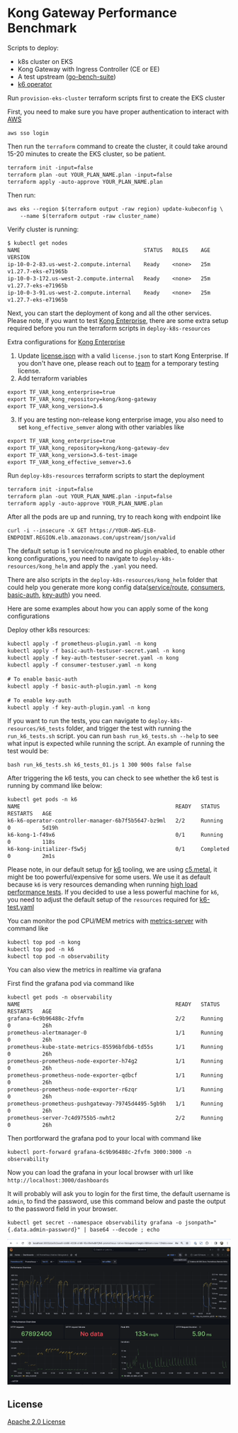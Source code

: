 Kong Gateway Performance Benchmark
==================================

Scripts to deploy:
- k8s cluster on EKS
- Kong Gateway with Ingress Controller (CE or EE)
- A test upstream ([go-bench-suite](https://github.com/asoorm/go-bench-suite))
- [k6 operator](https://github.com/grafana/k6-operator)


Run `provision-eks-cluster` terraform scripts first to create the EKS cluster

First, you need to make sure you have proper authentication to interact with [AWS](https://docs.aws.amazon.com/cli/latest/userguide/sso-configure-profile-token.html)
```
aws sso login
```
Then run the `terraform` command to create the cluster, it could take around 15-20 minutes to create the EKS cluster, so be patient. 
```
terraform init -input=false  
terraform plan -out YOUR_PLAN_NAME.plan -input=false
terraform apply -auto-approve YOUR_PLAN_NAME.plan
```

Then run:
```
aws eks --region $(terraform output -raw region) update-kubeconfig \
    --name $(terraform output -raw cluster_name)
```

Verify cluster is running:
```
$ kubectl get nodes
NAME                                       STATUS   ROLES    AGE   VERSION
ip-10-0-2-83.us-west-2.compute.internal    Ready    <none>   25m   v1.27.7-eks-e71965b
ip-10-0-3-172.us-west-2.compute.internal   Ready    <none>   25m   v1.27.7-eks-e71965b
ip-10-0-3-91.us-west-2.compute.internal    Ready    <none>   25m   v1.27.7-eks-e71965b
```

Next, you can start the deployment of kong and all the other services. Please note, if you want to test [Kong Enterprise](https://konghq.com/products/kong-enterprise), there are some extra setup required before you run the terraform scripts in `deploy-k8s-resources`

Extra configurations for [Kong Enterprise](https://konghq.com/products/kong-enterprise)
1. Update [license.json](https://github.com/Kong/kong-gateway-performance-benchmark/blob/main/deploy-k8s-resources/kong_helm/license.json) with a valid `license.json` to start Kong Enterprise. If you don't have one, please reach out to [team](mailto:bizdev@konghq.com?subject=[GitHub]%20Source%20Han%20Sans) for a temporary testing license.
2. Add terraform variables
```
export TF_VAR_kong_enterprise=true
export TF_VAR_kong_repository=kong/kong-gateway
export TF_VAR_kong_version=3.6
```
3. If you are testing non-release kong enterprise image, you also need to set `kong_effective_semver` along with other variables like 
```
export TF_VAR_kong_enterprise=true
export TF_VAR_kong_repository=kong/kong-gateway-dev
export TF_VAR_kong_version=3.6-test-image
export TF_VAR_kong_effective_semver=3.6
```

Run `deploy-k8s-resources` terraform scripts to start the deployment
```
terraform init -input=false  
terraform plan -out YOUR_PLAN_NAME.plan -input=false
terraform apply -auto-approve YOUR_PLAN_NAME.plan
```

After all the pods are up and running, try to reach kong with endpoint like 
```
curl -i --insecure -X GET https://YOUR-AWS-ELB-ENDPOINT.REGION.elb.amazonaws.com/upstream/json/valid
```

The default setup is 1 service/route and no plugin enabled, to enable other kong configurations, you need to navigate to `deploy-k8s-resources/kong_helm` and apply the `.yaml` you need. 

There are also scripts in the `deploy-k8s-resources/kong_helm` folder that could help you generate more kong config data([service/route](https://github.com/Kong/kong-gateway-performance-benchmark/blob/main/deploy-k8s-resources/kong_helm/upstream-generator.sh), [consumers](https://github.com/Kong/kong-gateway-performance-benchmark/blob/main/deploy-k8s-resources/kong_helm/consumer-generator.sh), [basic-auth](https://github.com/Kong/kong-gateway-performance-benchmark/blob/main/deploy-k8s-resources/kong_helm/basic-auth-testuser-secret-generator.sh), [key-auth](https://github.com/Kong/kong-gateway-performance-benchmark/blob/main/deploy-k8s-resources/kong_helm/key-auth-testuser-secret-generator.sh)) you need. 

Here are some examples about how you can apply some of the kong configurations

Deploy other k8s resources:
```
kubectl apply -f prometheus-plugin.yaml -n kong
kubectl apply -f basic-auth-testuser-secret.yaml -n kong
kubectl apply -f key-auth-testuser-secret.yaml -n kong
kubectl apply -f consumer-testuser.yaml -n kong

# To enable basic-auth
kubectl apply -f basic-auth-plugin.yaml -n kong

# To enable key-auth
kubectl apply -f key-auth-plugin.yaml -n kong

```

If you want to run the tests, you can navigate to `deploy-k8s-resources/k6_tests` folder, and trigger the test with running the `run_k6_tests.sh` script. you can run `bash run_k6_tests.sh --help` to see what input is expected while running the script. An example of running the test would be: 
```
bash run_k6_tests.sh k6_tests_01.js 1 300 900s false false 
```

After triggering the k6 tests, you can check to see whether the k6 test is running by command like below:
```
kubectl get pods -n k6
NAME                                                 READY   STATUS      RESTARTS   AGE
k6-k6-operator-controller-manager-6b7f5b5647-bz9ml   2/2     Running     0          5d19h
k6-kong-1-f49x6                                      0/1     Running     0          118s
k6-kong-initializer-f5w5j                            0/1     Completed   0          2m1s
```

Please note, in our default setup for [k6](https://github.com/Kong/kong-gateway-performance-benchmark/blob/main/provision-eks-cluster/variables.tf) tooling, we are using [c5.metal](https://aws.amazon.com/ec2/instance-types/c5/), it might be too powerful/expensive for some users. We use it as default because `k6` is very resources demanding when running [high load performance tests](https://k6.io/docs/testing-guides/running-large-tests/#hardware-considerations). If you decided to use a less powerful machine for `k6`, you need to adjust the default setup of the `resources` required for [k6-test.yaml](https://github.com/Kong/kong-gateway-performance-benchmark/blob/main/deploy-k8s-resources/k6_tests/k6-test.yaml)


You can monitor the pod CPU/MEM metrics with [metrics-server](https://github.com/kubernetes-sigs/metrics-server) with command like 
```
kubectl top pod -n kong 
kubectl top pod -n k6
kubectl top pod -n observability
```

You can also view the metrics in realtime via grafana

First find the grafana pod via command like 
```
kubectl get pods -n observability 
NAME                                                 READY   STATUS    RESTARTS   AGE
grafana-6c9b96488c-2fvfm                             2/2     Running   0          26h
prometheus-alertmanager-0                            1/1     Running   0          26h
prometheus-kube-state-metrics-85596bfdb6-td55s       1/1     Running   0          26h
prometheus-prometheus-node-exporter-h74g2            1/1     Running   0          26h
prometheus-prometheus-node-exporter-qdbcf            1/1     Running   0          26h
prometheus-prometheus-node-exporter-r6zqr            1/1     Running   0          26h
prometheus-prometheus-pushgateway-79745d4495-5gb9h   1/1     Running   0          26h
prometheus-server-7c4d9755b5-nwht2                   2/2     Running   0          26h
```

Then portforward the grafana pod to your local with command like 
```
kubectl port-forward grafana-6c9b96488c-2fvfm 3000:3000 -n observability
```

Now you can load the grafana in your local browser with url like `http://localhost:3000/dashboards`

It will probably will ask you to login for the first time, the default username is `admin`, to find the password, use this command below and paste the output to the password field in your browser. 
```
kubectl get secret --namespace observability grafana -o jsonpath="{.data.admin-password}" | base64 --decode ; echo
```

![](grafana.gif)

## License
[Apache 2.0 License](https://github.com/Kong/kong-gateway-performance-benchmark/blob/main/LICENSE)